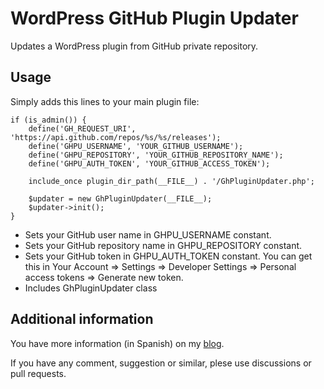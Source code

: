 # WordPress GitHub Plugin Updater
Updates a WordPress plugin from GitHub private repository.

## Usage
Simply adds this lines to your main plugin file:

```
if (is_admin()) {
    define('GH_REQUEST_URI', 'https://api.github.com/repos/%s/%s/releases');
    define('GHPU_USERNAME', 'YOUR_GITHUB_USERNAME');
    define('GHPU_REPOSITORY', 'YOUR_GITHUB_REPOSITORY_NAME');
    define('GHPU_AUTH_TOKEN', 'YOUR_GITHUB_ACCESS_TOKEN');

    include_once plugin_dir_path(__FILE__) . '/GhPluginUpdater.php';

    $updater = new GhPluginUpdater(__FILE__);
    $updater->init();
}
```

* Sets your GitHub user name in GHPU_USERNAME constant.
* Sets your GitHub repository name in GHPU_REPOSITORY constant.
* Sets your GitHub token in GHPU_AUTH_TOKEN constant. You can get this in Your Account => Settings => Developer Settings => Personal access tokens => Generate new token.
* Includes GhPluginUpdater class

## Additional information
You have more information (in Spanish) on my [blog](https://desarrollowp.com/blog/tutoriales/como-actualizar-un-plugin-de-wordpress-desde-un-repositorio-privado-de-github/).

If you have any comment, suggestion or similar, plese use discussions or pull requests.
